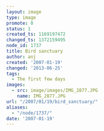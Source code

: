 ```yaml
---
layout: image
type: image
promote: 0
status: 1
created_ts: 1169197472
changed_ts: 1372159495
node_id: 1737
title: Bird sanctuary
author: anj
created: '2007-01-19'
changed: '2013-06-25'
tags:
  - The first few days
images:
  - src: image/images/IMG_2877.JPG
    name: IMG_2877.JPG
url: "/2007/01/19/bird_sanctuary/"
aliases:
  - "/node/1737/"
date: '2007-01-19'
---
```


